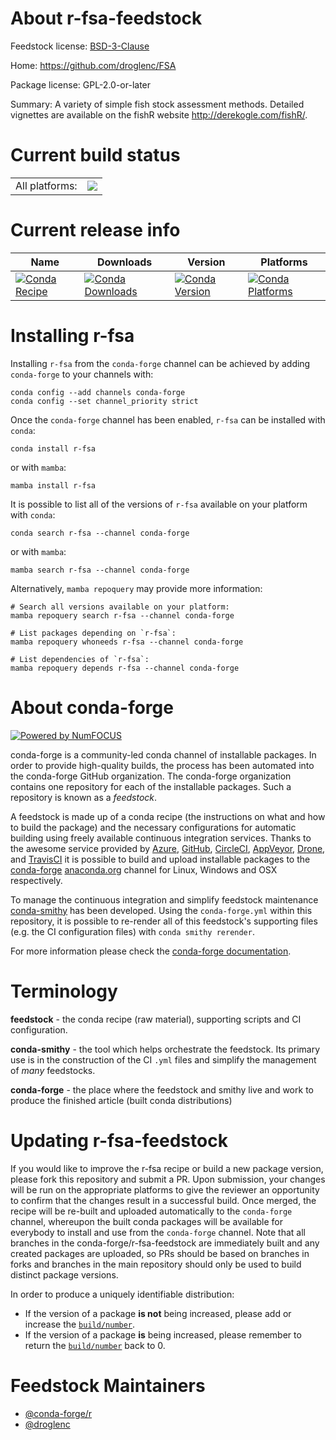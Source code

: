 About r-fsa-feedstock
=====================

Feedstock license: [BSD-3-Clause](https://github.com/conda-forge/r-fsa-feedstock/blob/main/LICENSE.txt)

Home: https://github.com/droglenc/FSA

Package license: GPL-2.0-or-later

Summary: A variety of simple fish stock assessment methods. Detailed vignettes are available on the fishR website <http://derekogle.com/fishR/>.

Current build status
====================


<table><tr><td>All platforms:</td>
    <td>
      <a href="https://dev.azure.com/conda-forge/feedstock-builds/_build/latest?definitionId=13991&branchName=main">
        <img src="https://dev.azure.com/conda-forge/feedstock-builds/_apis/build/status/r-fsa-feedstock?branchName=main">
      </a>
    </td>
  </tr>
</table>

Current release info
====================

| Name | Downloads | Version | Platforms |
| --- | --- | --- | --- |
| [![Conda Recipe](https://img.shields.io/badge/recipe-r--fsa-green.svg)](https://anaconda.org/conda-forge/r-fsa) | [![Conda Downloads](https://img.shields.io/conda/dn/conda-forge/r-fsa.svg)](https://anaconda.org/conda-forge/r-fsa) | [![Conda Version](https://img.shields.io/conda/vn/conda-forge/r-fsa.svg)](https://anaconda.org/conda-forge/r-fsa) | [![Conda Platforms](https://img.shields.io/conda/pn/conda-forge/r-fsa.svg)](https://anaconda.org/conda-forge/r-fsa) |

Installing r-fsa
================

Installing `r-fsa` from the `conda-forge` channel can be achieved by adding `conda-forge` to your channels with:

```
conda config --add channels conda-forge
conda config --set channel_priority strict
```

Once the `conda-forge` channel has been enabled, `r-fsa` can be installed with `conda`:

```
conda install r-fsa
```

or with `mamba`:

```
mamba install r-fsa
```

It is possible to list all of the versions of `r-fsa` available on your platform with `conda`:

```
conda search r-fsa --channel conda-forge
```

or with `mamba`:

```
mamba search r-fsa --channel conda-forge
```

Alternatively, `mamba repoquery` may provide more information:

```
# Search all versions available on your platform:
mamba repoquery search r-fsa --channel conda-forge

# List packages depending on `r-fsa`:
mamba repoquery whoneeds r-fsa --channel conda-forge

# List dependencies of `r-fsa`:
mamba repoquery depends r-fsa --channel conda-forge
```


About conda-forge
=================

[![Powered by
NumFOCUS](https://img.shields.io/badge/powered%20by-NumFOCUS-orange.svg?style=flat&colorA=E1523D&colorB=007D8A)](https://numfocus.org)

conda-forge is a community-led conda channel of installable packages.
In order to provide high-quality builds, the process has been automated into the
conda-forge GitHub organization. The conda-forge organization contains one repository
for each of the installable packages. Such a repository is known as a *feedstock*.

A feedstock is made up of a conda recipe (the instructions on what and how to build
the package) and the necessary configurations for automatic building using freely
available continuous integration services. Thanks to the awesome service provided by
[Azure](https://azure.microsoft.com/en-us/services/devops/), [GitHub](https://github.com/),
[CircleCI](https://circleci.com/), [AppVeyor](https://www.appveyor.com/),
[Drone](https://cloud.drone.io/welcome), and [TravisCI](https://travis-ci.com/)
it is possible to build and upload installable packages to the
[conda-forge](https://anaconda.org/conda-forge) [anaconda.org](https://anaconda.org/)
channel for Linux, Windows and OSX respectively.

To manage the continuous integration and simplify feedstock maintenance
[conda-smithy](https://github.com/conda-forge/conda-smithy) has been developed.
Using the ``conda-forge.yml`` within this repository, it is possible to re-render all of
this feedstock's supporting files (e.g. the CI configuration files) with ``conda smithy rerender``.

For more information please check the [conda-forge documentation](https://conda-forge.org/docs/).

Terminology
===========

**feedstock** - the conda recipe (raw material), supporting scripts and CI configuration.

**conda-smithy** - the tool which helps orchestrate the feedstock.
                   Its primary use is in the construction of the CI ``.yml`` files
                   and simplify the management of *many* feedstocks.

**conda-forge** - the place where the feedstock and smithy live and work to
                  produce the finished article (built conda distributions)


Updating r-fsa-feedstock
========================

If you would like to improve the r-fsa recipe or build a new
package version, please fork this repository and submit a PR. Upon submission,
your changes will be run on the appropriate platforms to give the reviewer an
opportunity to confirm that the changes result in a successful build. Once
merged, the recipe will be re-built and uploaded automatically to the
`conda-forge` channel, whereupon the built conda packages will be available for
everybody to install and use from the `conda-forge` channel.
Note that all branches in the conda-forge/r-fsa-feedstock are
immediately built and any created packages are uploaded, so PRs should be based
on branches in forks and branches in the main repository should only be used to
build distinct package versions.

In order to produce a uniquely identifiable distribution:
 * If the version of a package **is not** being increased, please add or increase
   the [``build/number``](https://docs.conda.io/projects/conda-build/en/latest/resources/define-metadata.html#build-number-and-string).
 * If the version of a package **is** being increased, please remember to return
   the [``build/number``](https://docs.conda.io/projects/conda-build/en/latest/resources/define-metadata.html#build-number-and-string)
   back to 0.

Feedstock Maintainers
=====================

* [@conda-forge/r](https://github.com/orgs/conda-forge/teams/r/)
* [@droglenc](https://github.com/droglenc/)

